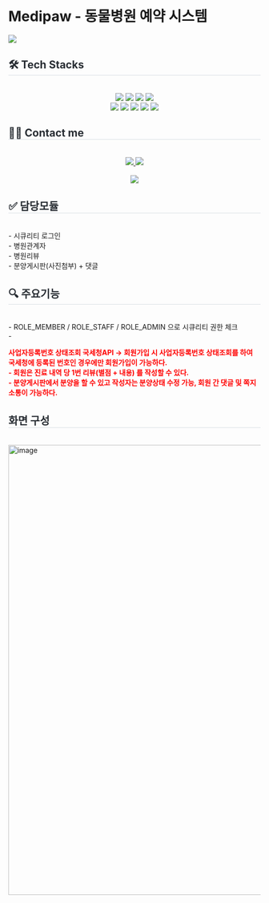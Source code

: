 # Medipaw - 동물병원 예약 시스템 
<img src="https://capsule-render.vercel.app/api?type=waving&color=auto&height=200&section=header&text=Medipaw&animation=fadeIn&fontColor=000000&fontSize=60" />
    <div style="text-align: left;">
    <h2 style="border-bottom: 1px solid #d8dee4; color: #282d33;"> 🛠️ Tech Stacks </h2> <br> 
    <div  align= "center"> <img src="https://img.shields.io/badge/Bootstrap-7952B3?style=plastic&logo=Bootstrap&logoColor=white">
          <img src="https://img.shields.io/badge/CSS3-1572B6?style=plastic&logo=CSS3&logoColor=white">
          <img src="https://img.shields.io/badge/HTML5-E34F26?style=plastic&logo=HTML5&logoColor=white">
          <img src="https://img.shields.io/badge/jQuery-0769AD?style=plastic&logo=jQuery&logoColor=white">
          <br/><img src="https://img.shields.io/badge/Java-007396?style=plastic&logo=Java&logoColor=white">
          <img src="https://img.shields.io/badge/Javascript-F7DF1E?style=plastic&logo=Javascript&logoColor=white">
          <img src="https://img.shields.io/badge/MySQL-4479A1?style=plastic&logo=MySQL&logoColor=white">
          <img src="https://img.shields.io/badge/Oracle-F80000?style=plastic&logo=Oracle&logoColor=white">
          <img src="https://img.shields.io/badge/Spring-6DB33F?style=plastic&logo=Spring&logoColor=white">
          </div>
    </div>
    <div style="text-align: left;">
    <h2 style="border-bottom: 1px solid #d8dee4; color: #282d33;"> 🧑‍💻 Contact me </h2> <br> 
    <div align= "center"> <a href=mailto:cx9387@gmail.com> <img src="https://img.shields.io/badge/Gmail-EA4335?style=plastic&logo=Gmail&logoColor=white&link=mailto:cx9387@gmail.com"> </a>
         <a href=> <img src="https://img.shields.io/badge/Notion-000000?style=plastic&logo=Notion&logoColor=white&link="> </a>
          </div>  <br> 
    <div align= "center"> <a href="https://hits.seeyoufarm.com"> <img src="https://hits.seeyoufarm.com/api/count/incr/badge.svg?url=https%3A%2F%2Fgithub.com%2Fnaranararan%2F&count_bg=%23000000&title_bg=%23000000&icon=github.svg&icon_color=%23FFFFFF&title=GitHub&edge_flat=false"/></a>
       </div> 
    </div>
  <div style="text-align: left;">
    <h2 style="border-bottom: 1px solid #d8dee4; color: #282d33;"> ✅ 담당모듈 </h2> <br> 
      - 시큐리티 로그인<br> 
      - 병원관계자<br> 
      - 병원리뷰<br> 
      - 분양게시판(사진첨부) + 댓글 <br>
  </div>
 <div style="text-align: left;">
    <h2 style="border-bottom: 1px solid #d8dee4; color: #282d33;"> 🔍 주요기능 </h2> <br> 
     - ROLE_MEMBER / ROLE_STAFF / ROLE_ADMIN 으로 시큐리티 권한 체크<br> 
     - <p style="color: red; font-weight:bold;">사업자등록번호 상태조회 국세청API -> 회원가입 시 사업자등록번호 상태조회를 하여 국세청에 등록된 번호인 경우에만 회원가입이 가능하다. <br> 
     - 회원은 진료 내역 당 1번 리뷰(별점 + 내용) 를 작성할 수 있다. <br> 
     - 분양게시판에서 분양을 할 수 있고 작성자는 분양상태 수정 가능, 회원 간 댓글 및 쪽지 소통이 가능하다.<br> 
 </div>
  <div style="text-align: left;">
    <h2 style="border-bottom: 1px solid #d8dee4; color: #282d33;"> 화면 구성 </h2> <br> 
<img width="898" alt="image" src="https://github.com/naranararan/medipaw_FinalProject/assets/140357519/9a5fb63a-6c93-4ea0-8095-c18bb2a13f13">


</div>
